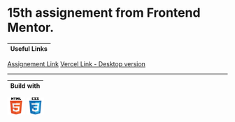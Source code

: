 # 15th assignement from Frontend Mentor.

| Useful Links  |
| ----------------- |
[Assignement Link](https://www.frontendmentor.io/challenges/fylo-landing-page-with-two-column-layout-5ca5ef041e82137ec91a50f5)
[Vercel Link - Desktop version](https://frontend-mentor-15-snowy.vercel.app/)

---

| Build with |
| ----------------- |
[<a href="https://www.w3.org/html/" target="_blank"> <img src="https://raw.githubusercontent.com/devicons/devicon/master/icons/html5/html5-original-wordmark.svg" alt="html5" width="40" height="40"/></a>](https://www.w3schools.com/html/)
[<a href="https://www.w3schools.com/css/" target="_blank"> <img src="https://raw.githubusercontent.com/devicons/devicon/master/icons/css3/css3-original-wordmark.svg" alt="css3" width="40" height="40"/></a>](https://www.w3schools.com/css/)